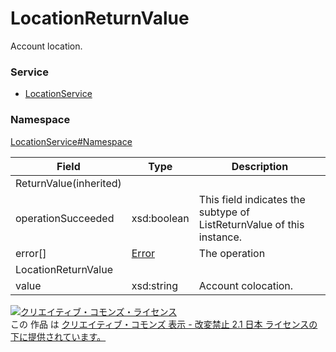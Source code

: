# LocationReturnValue
Account location.
### Service
+ [LocationService](../../services/LocationService.md)

### Namespace
[LocationService#Namespace](../../services/LocationService.md#namespace)

| Field | Type | Description | 
|---|---|---|
| ReturnValue(inherited)|||
| operationSucceeded| xsd:boolean| This field indicates the subtype of ListReturnValue of this instance. |
| error[]| <a href="../Common/Error.md">Error</a>| The operation |
| LocationReturnValue|||
| value| xsd:string| Account colocation. |

<a rel="license" href="http://creativecommons.org/licenses/by-nd/2.1/jp/"><img alt="クリエイティブ・コモンズ・ライセンス" style="border-width:0" src="https://i.creativecommons.org/l/by-nd/2.1/jp/88x31.png" /></a><br />この 作品 は <a rel="license" href="http://creativecommons.org/licenses/by-nd/2.1/jp/">クリエイティブ・コモンズ 表示 - 改変禁止 2.1 日本 ライセンスの下に提供されています。</a>
